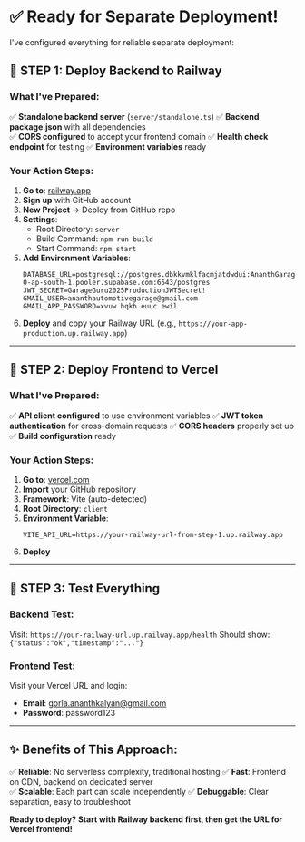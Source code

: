 # ✅ Ready for Separate Deployment!

I've configured everything for reliable separate deployment:

## 🎯 **STEP 1: Deploy Backend to Railway**

### What I've Prepared:
✅ **Standalone backend server** (`server/standalone.ts`)
✅ **Backend package.json** with all dependencies  
✅ **CORS configured** to accept your frontend domain
✅ **Health check endpoint** for testing
✅ **Environment variables** ready

### Your Action Steps:
1. **Go to**: [railway.app](https://railway.app)
2. **Sign up** with GitHub account
3. **New Project** → Deploy from GitHub repo  
4. **Settings**:
   - Root Directory: `server`
   - Build Command: `npm run build`
   - Start Command: `npm start`
5. **Add Environment Variables**:
   ```
   DATABASE_URL=postgresql://postgres.dbkkvmklfacmjatdwdui:AnanthGarageGuru@123@aws-0-ap-south-1.pooler.supabase.com:6543/postgres
   JWT_SECRET=GarageGuru2025ProductionJWTSecret!
   GMAIL_USER=ananthautomotivegarage@gmail.com
   GMAIL_APP_PASSWORD=xvuw hqkb euuc ewil
   ```
6. **Deploy** and copy your Railway URL (e.g., `https://your-app-production.up.railway.app`)

---

## 🎯 **STEP 2: Deploy Frontend to Vercel**  

### What I've Prepared:
✅ **API client configured** to use environment variables
✅ **JWT token authentication** for cross-domain requests
✅ **CORS headers** properly set up
✅ **Build configuration** ready

### Your Action Steps:
1. **Go to**: [vercel.com](https://vercel.com)  
2. **Import** your GitHub repository
3. **Framework**: Vite (auto-detected)
4. **Root Directory**: `client`
5. **Environment Variable**:
   ```
   VITE_API_URL=https://your-railway-url-from-step-1.up.railway.app
   ```
6. **Deploy**

---

## 🧪 **STEP 3: Test Everything**

### Backend Test:
Visit: `https://your-railway-url.up.railway.app/health`
Should show: `{"status":"ok","timestamp":"..."}`

### Frontend Test:  
Visit your Vercel URL and login:
- **Email**: gorla.ananthkalyan@gmail.com
- **Password**: password123

---

## ✨ **Benefits of This Approach:**

✅ **Reliable**: No serverless complexity, traditional hosting
✅ **Fast**: Frontend on CDN, backend on dedicated server  
✅ **Scalable**: Each part can scale independently
✅ **Debuggable**: Clear separation, easy to troubleshoot

**Ready to deploy? Start with Railway backend first, then get the URL for Vercel frontend!**